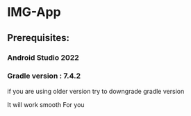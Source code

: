 # IMG-App

## Prerequisites:


### Android Studio 2022

### Gradle version : 7.4.2



if you are using older version try to downgrade gradle version 

It will work smooth For you
